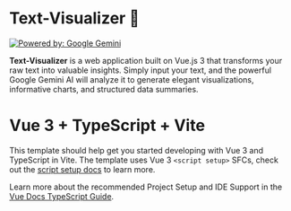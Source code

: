 # Text-Visualizer 🤖

[![Powered by: Google Gemini](https://img.shields.io/badge/Powered%20by-Google%20Gemini-4285F4?logo=google&logoColor=white)](https://deepmind.google/technologies/gemini/)

**Text-Visualizer** is a web application built on Vue.js 3 that transforms your raw text into valuable insights. Simply input your text, and the powerful Google Gemini AI will analyze it to generate elegant visualizations, informative charts, and structured data summaries.

# Vue 3 + TypeScript + Vite

This template should help get you started developing with Vue 3 and TypeScript in Vite. The template uses Vue 3 `<script setup>` SFCs, check out the [script setup docs](https://v3.vuejs.org/api/sfc-script-setup.html#sfc-script-setup) to learn more.

Learn more about the recommended Project Setup and IDE Support in the [Vue Docs TypeScript Guide](https://vuejs.org/guide/typescript/overview.html#project-setup).

